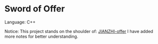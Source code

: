 # Sword of Offer

Language: C++

Notice: This project stands on the shoulder of: [JIANZHI-offer](https://github.com/LuyangCAT/JIANZHI-offer)
I have added more notes for better understanding.